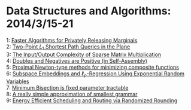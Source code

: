 # Data Structures and Algorithms: 2014/3/15-21  
1: [Faster Algorithms for Privately Releasing Marginals](https://doi.org/10.48550/arXiv.1205.1758)  
2: [Two-Point $L_1$ Shortest Path Queries in the Plane](https://doi.org/10.48550/arXiv.1403.3458)  
3: [The Input/Output Complexity of Sparse Matrix Multiplication](https://doi.org/10.48550/arXiv.1403.3551)  
4: [Doubles and Negatives are Positive (in Self-Assembly)](https://doi.org/10.48550/arXiv.1403.3841)  
5: [Proximal Newton-type methods for minimizing composite functions](https://doi.org/10.48550/arXiv.1206.1623)  
6: [Subspace Embeddings and $\ell_p$-Regression Using Exponential Random  Variables](https://doi.org/10.48550/arXiv.1305.5580)  
7: [Minimum Bisection is fixed parameter tractable](https://doi.org/10.48550/arXiv.1311.2563)  
8: [A really simple approximation of smallest grammar](https://doi.org/10.48550/arXiv.1403.4445)  
9: [Energy Efficient Scheduling and Routing via Randomized Rounding](https://doi.org/10.48550/arXiv.1403.4991)  